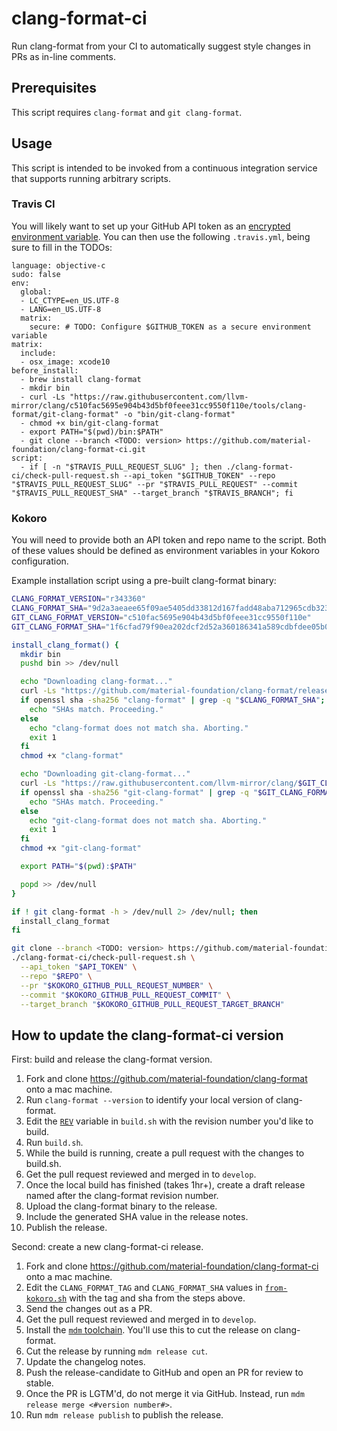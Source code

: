 # clang-format-ci

Run clang-format from your CI to automatically suggest style changes in PRs as in-line comments.

## Prerequisites

This script requires `clang-format` and `git clang-format`.

## Usage

This script is intended to be invoked from a continuous integration service that supports running
arbitrary scripts.

### Travis CI

You will likely want to set up your GitHub API token as an
[encrypted environment variable](https://docs.travis-ci.com/user/environment-variables/#defining-encrypted-variables-in-travisyml).
You can then use the following `.travis.yml`, being sure to fill in the TODOs:

```
language: objective-c
sudo: false
env:
  global:
  - LC_CTYPE=en_US.UTF-8
  - LANG=en_US.UTF-8
  matrix:
    secure: # TODO: Configure $GITHUB_TOKEN as a secure environment variable
matrix:
  include:
  - osx_image: xcode10
before_install:
  - brew install clang-format
  - mkdir bin
  - curl -Ls "https://raw.githubusercontent.com/llvm-mirror/clang/c510fac5695e904b43d5bf0feee31cc9550f110e/tools/clang-format/git-clang-format" -o "bin/git-clang-format"
  - chmod +x bin/git-clang-format
  - export PATH="$(pwd)/bin:$PATH"
  - git clone --branch <TODO: version> https://github.com/material-foundation/clang-format-ci.git
script:
  - if [ -n "$TRAVIS_PULL_REQUEST_SLUG" ]; then ./clang-format-ci/check-pull-request.sh --api_token "$GITHUB_TOKEN" --repo "$TRAVIS_PULL_REQUEST_SLUG" --pr "$TRAVIS_PULL_REQUEST" --commit "$TRAVIS_PULL_REQUEST_SHA" --target_branch "$TRAVIS_BRANCH"; fi
```

### Kokoro

You will need to provide both an API token and repo name to the script. Both of these values should
be defined as environment variables in your Kokoro configuration.

Example installation script using a pre-built clang-format binary:

```bash
CLANG_FORMAT_VERSION="r343360"
CLANG_FORMAT_SHA="9d2a3aeaee65f09ae5405dd33812d167fadd48aba712965cdb3238e5d8837255"
GIT_CLANG_FORMAT_VERSION="c510fac5695e904b43d5bf0feee31cc9550f110e"
GIT_CLANG_FORMAT_SHA="1f6cfad79f90ea202dcf2d52a360186341a589cdbfdee05b0e7694f912aa9820"

install_clang_format() {
  mkdir bin
  pushd bin >> /dev/null

  echo "Downloading clang-format..."
  curl -Ls "https://github.com/material-foundation/clang-format/releases/download/$CLANG_FORMAT_VERSION/clang-format" -o "clang-format"
  if openssl sha -sha256 "clang-format" | grep -q "$CLANG_FORMAT_SHA"; then
    echo "SHAs match. Proceeding."
  else
    echo "clang-format does not match sha. Aborting."
    exit 1
  fi
  chmod +x "clang-format"

  echo "Downloading git-clang-format..."
  curl -Ls "https://raw.githubusercontent.com/llvm-mirror/clang/$GIT_CLANG_FORMAT_VERSION/tools/clang-format/git-clang-format" -o "git-clang-format"
  if openssl sha -sha256 "git-clang-format" | grep -q "$GIT_CLANG_FORMAT_SHA"; then
    echo "SHAs match. Proceeding."
  else
    echo "git-clang-format does not match sha. Aborting."
    exit 1
  fi
  chmod +x "git-clang-format"

  export PATH="$(pwd):$PATH"

  popd >> /dev/null
}

if ! git clang-format -h > /dev/null 2> /dev/null; then
  install_clang_format
fi

git clone --branch <TODO: version> https://github.com/material-foundation/clang-format-ci.git
./clang-format-ci/check-pull-request.sh \
  --api_token "$API_TOKEN" \
  --repo "$REPO" \
  --pr "$KOKORO_GITHUB_PULL_REQUEST_NUMBER" \
  --commit "$KOKORO_GITHUB_PULL_REQUEST_COMMIT" \
  --target_branch "$KOKORO_GITHUB_PULL_REQUEST_TARGET_BRANCH"
```

## How to update the clang-format-ci version

First: build and release the clang-format version.

1. Fork and clone https://github.com/material-foundation/clang-format onto a mac machine.
2. Run `clang-format --version` to identify your local version of clang-format.
3. Edit the [`REV`](https://github.com/material-foundation/clang-format/blob/develop/build.sh#L20) variable in `build.sh` with the revision number you'd like to build.
4. Run `build.sh`.
5. While the build is running, create a pull request with the changes to build.sh.
6. Get the pull request reviewed and merged in to `develop`.
7. Once the local build has finished (takes 1hr+), create a draft release named after the clang-format revision number.
8. Upload the clang-format binary to the release.
9. Include the generated SHA value in the release notes.
10. Publish the release.

Second: create a new clang-format-ci release.

1. Fork and clone https://github.com/material-foundation/clang-format-ci onto a mac machine.
2. Edit the `CLANG_FORMAT_TAG` and `CLANG_FORMAT_SHA` values in [`from-kokoro.sh`](https://github.com/material-foundation/clang-format-ci/blob/develop/from-kokoro.sh#L22-L29) with the tag and sha from the steps above.
3. Send the changes out as a PR.
4. Get the pull request reviewed and merged in to `develop`.
5. Install the [`mdm` toolchain](https://github.com/material-motion/tools#installation). You'll use this to cut the release on clang-format.
6. Cut the release by running `mdm release cut`.
7. Update the changelog notes.
8. Push the release-candidate to GitHub and open an PR for review to stable.
9. Once the PR is LGTM'd, do not merge it via GitHub. Instead, run `mdm release merge <#version number#>`.
11. Run `mdm release publish` to publish the release.
